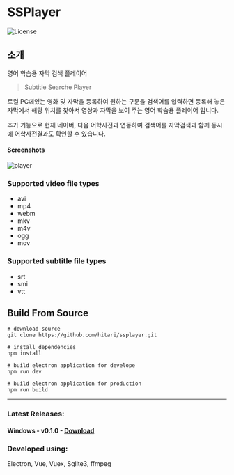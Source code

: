 # SSPlayer
![License](http://img.shields.io/badge/License-MIT-green.svg?style=flat)


## 소개
영어 학습용 자막 검색 플레이어
>Subtitle Searche Player

로컬 PC에있는 영화 및 자막을 등록하여 원하는 구문을 검색어를 입력하면 등록해 놓은 자막에서 해당 위치를 찾아서 영상과
자막을 보여 주는 영어 학습용 플레이어 입니다. 

추가 기능으로 현재 네이버, 다음 어학사전과 연동하여 검색어를 자막검색과 함께 동시에 어학사전결과도 확인할 수 있습니다.

#### Screenshots
![player](https://i.imgur.com/joTpSgU.jpg)

### Supported video file types
- avi
- mp4
- webm
- mkv
- m4v
- ogg
- mov

### Supported subtitle file types
- srt
- smi
- vtt

## Build From Source
``` 
# download source
git clone https://github.com/hitari/ssplayer.git

# install dependencies
npm install

# build electron application for develope
npm run dev

# build electron application for production
npm run build

```

---

### Latest Releases:

#### Windows - v0.1.0 - [Download](https://github.com/hitari/ssplayer/releases/download/0.1.0/ssplayer.Setup.0.1.0.exe)

### Developed using:
Electron, Vue, Vuex, Sqlite3, ffmpeg